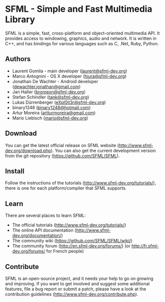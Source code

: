 SFML - Simple and Fast Multimedia Library
=========================================

SFML is a simple, fast, cross-platform and object-oriented multimedia API. It provides access to windowing, graphics, audio and network.
It is written in C++, and has bindings for various languages such as C, .Net, Ruby, Python.

Authors
-------

* Laurent Gomila - main developer (laurent@sfml-dev.org)
* Marco Antognini - OS X developer (hiura@sfml-dev.org)
* Jonathan De Wachter - Android developer (dewachter.jonathan@gmail.com)
* Jan Haller (bromeon@sfml-dev.org)
* Stefan Schindler (tank@sfml-dev.org)
* Lukas Dürrenberger (eXpl0it3r@sfml-dev.org)
* binary1248 (binary1248@hotmail.com)
* Artur Moreira (artturmoreira@gmail.com)
* Mario Liebisch (mario@sfml-dev.org)

Download
--------

You can get the latest official release on SFML website (http://www.sfml-dev.org/download.php).
You can also get the current development version from the git repository (https://github.com/SFML/SFML).

Install
-------

Follow the instructions of the tutorials (http://www.sfml-dev.org/tutorials/), there is one for each platform/compiler that SFML supports.

Learn
-----

There are several places to learn SFML:
* The official tutorials (http://www.sfml-dev.org/tutorials/)
* The online API documentation (http://www.sfml-dev.org/documentation/)
* The community wiki (https://github.com/SFML/SFML/wiki/)
* The community forum (http://en.sfml-dev.org/forums/) (or http://fr.sfml-dev.org/forums/ for French people)

Contribute
----------

SFML is an open-source project, and it needs your help to go on growing and improving.
If you want to get involved and suggest some additional features, file a bug report or submit a patch, please have a look at the contribution guidelines (http://www.sfml-dev.org/contribute.php).
